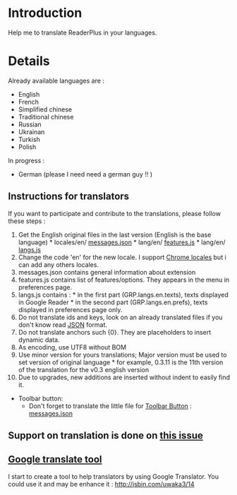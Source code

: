 # Introduction #

Help me to translate ReaderPlus in your languages.

# Details #

Already available languages are :
  * English
  * French
  * Simplified chinese
  * Traditional chinese
  * Russian
  * Ukrainan
  * Turkish
  * Polish

In progress :
  * German (please I need need a german guy !! )

## Instructions for translators ##
If you want to participate and contribute to the translations, please follow these steps :
  1. Get the English original files in the last version (English is the base language)
    * locales/en/ [messages.json](http://goo.gl/9jqd)
    * lang/en/ [features.js](http://goo.gl/AY4G)
    * lang/en/ [langs.js](http://goo.gl/ZGVB)
  1. Change the code 'en' for the new locale. I support [Chrome locales](http://code.google.com/chrome/extensions/i18n.html#locales-supported) but i can add any others locales.
  1. messages.json contains general information about extension
  1. features.js contains list of features/options. They appears in the menu in preferences page.
  1. langs.js contains :
    * in the first part (GRP.langs.en.texts), texts displayed in Google Reader
    * in the second part (GRP.langs.en.prefs), texts displayed in preferences page only.
  1. Do not translate ids and keys, look on an already translated files if you don't know read [JSON](http://www.json.org) format.
  1. Do not translate anchors such {0}. They are placeholders to insert dynamic data.
  1. As encoding, use UTF8 without BOM
  1. Use minor version for yours translations; Major version must be used to set version of original language
    * for example, 0.3.11 is the 11th version of the translation for the v0.3 english version
  1. Due to upgrades, new additions are inserted without indent to easily find it.


  * Toolbar button:
    * Don't forget to translate the little file for [Toolbar Button](http://goo.gl/6ovh) : [messages.json](http://goo.gl/8tGY)

Support on translation is done on [this issue](http://code.google.com/p/googlereaderplus/issues/detail?id=141)
---

## [Google translate tool](http://jsbin.com/uwaka3/14) ##
I start to create a tool to help translators by using Google Translator.
You could use it and may be enhance it :
http://jsbin.com/uwaka3/14